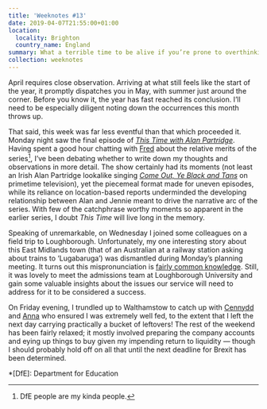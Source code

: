 ```yaml
---
title: 'Weeknotes #13'
date: 2019-04-07T21:55:00+01:00
location:
  locality: Brighton
  country_name: England
summary: What a terrible time to be alive if you’re prone to overthinking.
collection: weeknotes
---
```

April requires close observation. Arriving at what still feels like the start of the year, it promptly dispatches you in May, with summer just around the corner. Before you know it, the year has fast reached its conclusion. I’ll need to be especially diligent noting down the occurrences this month throws up.

That said, this week was far less eventful than that which proceeded it. Monday night saw the final episode of <cite>[This Time with Alan Partridge][1]</cite>. Having spent a good hour chatting with [Fred][2] about the relative merits of the series[^1], I’ve been debating whether to write down my thoughts and observations in more detail. The show certainly had its moments (not least an Irish Alan Partridge lookalike singing <cite>[Come Out, Ye Black and Tans][3]</cite> on primetime television), yet the piecemeal format made for uneven episodes, while its reliance on location-based reports underminded the developing relationship between Alan and Jennie meant to drive the narrative arc of the series. With few of the catchphrase worthy moments so apparent in the earlier series, I doubt *This Time* will live long in the memory.

Speaking of unremarkable, on Wednesday I joined some colleagues on a field trip to Loughborough. Unfortunately, my one interesting story about this East Midlands town (that of an Australian at a railway station asking about trains to ‘Lugabaruga’) was dismantled during Monday’s planning meeting. It turns out this mispronunciation is [fairly common knowledge][4]. Still, it was lovely to meet the admissions team at Loughborough University and gain some valuable insights about the issues our service will need to address for it to be considered a success.

On Friday evening, I trundled up to Walthamstow to catch up with [Cennydd][5] and [Anna][6] who ensured I was extremely well fed, to the extent that I left the next day carrying practically a bucket of leftovers! The rest of the weekend has been fairly relaxed; it mostly involved preparing the company accounts and eying up things to buy given my impending return to liquidity — though I should probably hold off on all that until the next deadline for Brexit has been determined.

[^1]: DfE people are my kinda people.

[1]: https://en.wikipedia.org/wiki/This_Time_with_Alan_Partridge
[2]: https://twitter.com/_mcghief
[3]: https://en.wikipedia.org/wiki/Come_Out%2C_Ye_Black_and_Tans
[4]: https://www.europe-autos.com/mispronounced-places-in-the-uk/
[5]: https://www.cennydd.com
[6]: https://www.maban.co.uk

*[DfE]: Department for Education
